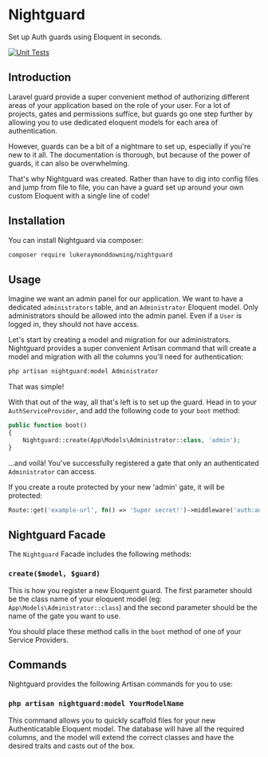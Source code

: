 # Nightguard

Set up Auth guards using Eloquent in seconds.

[![Unit Tests](https://github.com/lukeraymonddowning/nightguard/actions/workflows/main.yml/badge.svg)](https://github.com/lukeraymonddowning/nightguard/actions/workflows/main.yml)

## Introduction

Laravel guard provide a super convenient method of authorizing different areas
of your application based on the role of your user. For a lot of projects, 
gates and permissions suffice, but guards go one step further by allowing you
to use dedicated eloquent models for each area of authentication.

However, guards can be a bit of a nightmare to set up, especially if you're new
to it all. The documentation is thorough, but because of the power of guards,
it can also be overwhelming.

That's why Nightguard was created. Rather than have to dig into config files and jump
from file to file, you can have a guard set up around your own custom Eloquent
with a single line of code!

## Installation

You can install Nightguard via composer:

```bash
composer require lukeraymonddowning/nightguard
```

## Usage

Imagine we want an admin panel for our application. We want to have a dedicated
`administrators` table, and an `Administrator` Eloquent model. Only administrators
should be allowed into the admin panel. Even if a `User` is logged in, they should
not have access.

Let's start by creating a model and migration for our administrators. Nightguard
provides a super convenient Artisan command that will create a model and migration
with all the columns you'll need for authentication:

```bash
php artisan nightguard:model Administrator
```

That was simple!

With that out of the way, all that's left is to set up the guard. Head in to your
`AuthServiceProvider`, and add the following code to your `boot` method:

```php
public function boot() 
{
    Nightguard::create(App\Models\Administrator::class, 'admin');
}
```

...and voilà! You've successfully registered a gate that only an authenticated
`Administrator` can access.

If you create a route protected by your new 'admin' gate, it will be protected:

```php
Route::get('example-url', fn() => 'Super secret!')->middleware('auth:admin');
```

## Nightguard Facade

The `Nightguard` Facade includes the following methods:

### `create($model, $guard)`

This is how you register a new Eloquent guard. The first parameter should be the 
class name of your eloquent model (eg: `App\Models\Administrator::class`) and
the second parameter should be the name of the gate you want to use.

You should place these method calls in the `boot` method of one of your Service
Providers.

## Commands

Nightguard provides the following Artisan commands for you to use:

### `php artisan nightguard:model YourModelName`

This command allows you to quickly scaffold files for your
new Authenticatable Eloquent model. The database will have all the required
columns, and the model will extend the correct classes and have the desired
traits and casts out of the box.

